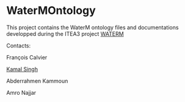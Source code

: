 # WaterMOntology
This project contains the WaterM ontology files and documentations developped during 
the ITEA3 project [WATERM](https://itea3.org/project/water-m.html)


Contacts:

François Calvier 

[Kamal Singh](https://sites.google.com/site/kamalsingh25/)

Abderrahmen Kammoun

Amro Najjar 

